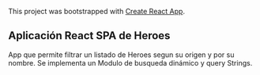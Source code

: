 This project was bootstrapped with [Create React App](https://github.com/facebook/create-react-app).

## Aplicación React SPA de Heroes

App que permite filtrar un listado de Heroes segun su origen y por su nombre.
Se implementa un Modulo de busqueda dinámico y query Strings.
